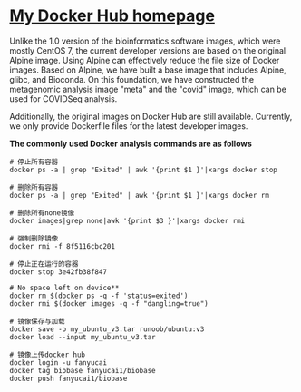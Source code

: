 # [My Docker Hub homepage](https://hub.docker.com/repositories/fanyucai1)

Unlike the 1.0 version of the bioinformatics software images, which were mostly CentOS 7, the current developer versions are based on the original Alpine image. 
Using Alpine can effectively reduce the file size of Docker images. 
Based on Alpine, we have built a base image that includes Alpine, glibc, and Bioconda. 
On this foundation, we have constructed the metagenomic analysis image "meta" and the "covid" image, which can be used for COVIDSeq analysis.

Additionally, the original images on Docker Hub are still available. Currently, we only provide Dockerfile files for the latest developer images.

**The commonly used Docker analysis commands are as follows**
```{.cs}
# 停止所有容器
docker ps -a | grep "Exited" | awk '{print $1 }'|xargs docker stop

# 删除所有容器
docker ps -a | grep "Exited" | awk '{print $1 }'|xargs docker rm

# 删除所有none镜像
docker images|grep none|awk '{print $3 }'|xargs docker rmi

# 强制删除镜像
docker rmi -f 8f5116cbc201

# 停止正在运行的容器
docker stop 3e42fb38f847

# No space left on device**
docker rm $(docker ps -q -f 'status=exited')
docker rmi $(docker images -q -f "dangling=true")

# 镜像保存与加载
docker save -o my_ubuntu_v3.tar runoob/ubuntu:v3
docker load --input my_ubuntu_v3.tar

# 镜像上传docker hub
docker login -u fanyucai
docker tag biobase fanyucai1/biobase
docker push fanyucai1/biobase
```



